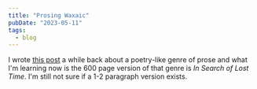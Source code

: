 ```yaml
---
title: "Prosing Waxaic"
pubDate: "2023-05-11"
tags: 
  - blog
---
```


I wrote [this post](/posts/2023/waxing-prosaic/) a while back about a poetry-like genre of prose and what I'm learning now is the 600 page version of that genre is _In Search of Lost Time_. I'm still not sure if a 1-2 paragraph version exists.
